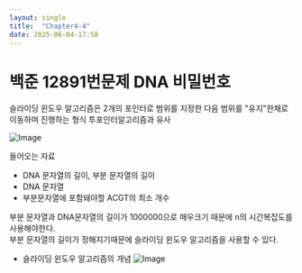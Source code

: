 ```yaml
---
layout: single
title:  "Chapter4-4"
date: 2025-06-04-17:58 
---
```


# 백준 12891번문제 DNA 비밀번호

슬라이딩 윈도우 알고리즘은 2개의 포인터로 범위를 지정한 다음 범위를 "유지"한채로 이동하며 진행하는 형식 투포인터알고리즘과 유사

![Image](https://github.com/user-attachments/assets/e0a81172-689e-4da3-9cf4-8411435a68da)

들어오는 자료
- DNA 문자열의 길이, 부분 문자열의 길이
- DNA 문자열
- 부분문자열에 포함돼야할 ACGT의 최소 개수

부분 문자열과 DNA문자열의 길이가 1000000으로 매우크기 때문에 n의 시간복잡도를 사용해야한다.  
부분 문자열의 길이가 정해지기때문에 슬라이딩 윈도우 알고리즘을 사용할 수 있다.  

- 슬라이딩 윈도우 알고리즘의 개념
![Image](https://github.com/user-attachments/assets/70ebff26-3cb0-40dc-b523-bae12ef493a5)





